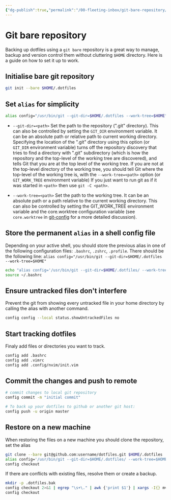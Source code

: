 ```yaml
---
{"dg-publish":true,"permalink":"/00-fleeting-inbox/git-bare-repository/","title":"Git bare repository","tags":["configuration","devops","git"]}
---
```



# Git bare repository

Backing up dotfiles using a `git bare` repository is a great way to manage, backup and version control them without cluttering `$HOME` directory. Here is a guide on how to set it up to work.

## Initialise bare git repository

```bash
git init --bare $HOME/.dotfiles
```

## Set `alias` for simplicity

```bash
alias config="/usr/bin/git --git-dir=$HOME/.dotfiles --work-tree=$HOME"
```

- `--git-dir=<path>` Set the path to the repository (".git" directory). This can also be controlled by setting the `GIT_DIR` environment variable. It can be an absolute path or relative path to current working directory. Specifying the location of the ".git" directory using this option (or `GIT_DIR` environment variable) turns off the repository discovery that tries to find a directory with ".git" subdirectory (which is how the repository and the top-level of the working tree are discovered), and tells Git that you are at the top level of the working tree. If you are not at the top-level directory of the working tree, you should tell Git where the top-level of the working tree is, with the `--work-tree=<path>` option (or `GIT_WORK_TREE` environment variable) If you just want to run git as if it was started in `<path>` then use `git -C <path>`.

- `--work-tree=<path>` Set the path to the working tree. It can be an absolute path or a path relative to the current working directory. This can also be controlled by setting the GIT_WORK_TREE environment variable and the core.worktree configuration variable (see `core.worktree` in [git-config](https://git-scm.com/docs/git-config) for a more detailed discussion).

## Store the permanent `alias` in a shell config file

Depending on your active shell, you should store the previous alias in one of the following configuration files: `.bashrc`, `.zshrc`, `.profile`. There should be the following line: `alias config="/usr/bin/git --git-dir=$HOME/.dotfiles --work-tree=$HOME"`

```bash
echo "alias config='/usr/bin/git --git-dir=$HOME/.dotfiles/ --work-tree=$HOME'" >> ~/.bashrc
source ~/.bashrc
```

## Ensure untracked files don't interfere

Prevent the git from showing every untracked file in your home directory by calling the alias with another command.

```bash
config config --local status.showUntrackedFiles no
```

## Start tracking dotfiles

Finaly add files or directories you want to track.

```bash
config add .bashrc
config add .vimrc
config add .config/nvim/init.vim
```

## Commit the changes and push to remote

```bash
# commit changes to local git repository
config commit -m "initial commit"

# To back up your dotfiles to github or another git host:
config push -u origin master
```

## Restore on a new machine

When restoring the files on a new machine you should clone the repository, set the alias

```bash
git clone --bare git@github.com:username/dotfiles.git $HOME/.dotfiles
alias config='/usr/bin/git --git-dir=$HOME/.dotfiles/ --work-tree=$HOME'
config checkout
```

If there are conflicts with existing files, resolve them or create a backup.

```bash
mkdir -p .dotfiles.bak
config checkout 2>&1 | egrep "\s+\." | awk {'print $1'} | xargs -I{} mv {} .dotfiles.bak/{}
config checkout
```
